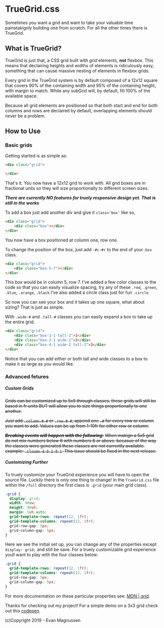 # TrueGrid.css
Sometimes you want a grid and want to take your valuable time painstakignly building one from scratch.
For all the other times there is TrueGrid.

## What is TrueGrid?
TrueGrid is just that, a CSS grid built with *grid* elements, **not** flexbox. This means that declairing heights and widths of elements is ridiculously easy, something that can cause massive nesting of elements in flexbox grids. 

Every grid in the TrueGrid system is by default composed of a 12x12 square that covers 90% of the containing width and 95% of the containing height, with margin to match. While any subGrid will, by default, fill 100% of the available space.

Because all grid elements are positioned so that both start and end for both columns and rows are declaired by default, overlapping elements should never be a problem.

## How to Use
### Basic grids
Getting started is as simple as:
```html
<div class="grid">

</div>
```
That's it. You now have a 12x12 grid to work with. All grid boxes are in fractional units so they will size proportionally to different screen sizes.

**_There are currently NO features for truely responsive design yet. That is still in the works_**

To add a box just add another div and give it `class='box'` like so,
```html
<div class="grid">
    <div class="box"></div>
</div>
```
You now have a box positioned at column one, row one. 

To change the position of the box, just add `-#c-#r` to the end of your`.box` class.
```html
<div class="grid">
    <div class="box-5-7"></div>
</div>
```
This box would be in column 5, row 7.
I've added a few color classes to the code so that you can easily visualize spacing, try any of these `.red`, `.green`, `.blue`, `.orange`, `.black`
I've also added a circle class just for fun `.circle`

So now you can see your box and it takes up one square, what about sizing? That is just as simple.

With `.wide-#` and `.tall-#` classes you can easily expand a box to take up the entire grid.
```html
<div class="grid">
    <div class="box-1-1 tall-2">1</div>
    <div class="box-2-1 wide-2">2</div>
    <div class="box-4-1 wide-2 tall-2">3</div>
</div>
```
Notice that you can add either or both tall and wide classes to a box to make it as large as you would like.

### Advanced fetures
##### Custom Grids

~~Grids can be customized up to 5x5 through classes. these grids will still be based in fr units BUT will allow you to size things proportionally to one another.~~

~~Just add `.column-#-#` or `.row-#-#`, append one `-#` for every row or column you want to add. Values can be up from 1-10fr for either row or column.~~

~~**_Breaking events will happen with the following:_**~~
~~When makign a 5x5 grid do not mix numbers below 6 with numbers 6 or above. becasue of the way the classes were generated these classes are not currently available.~~
~~example: `.cloumn-4-9-2-8-1`. This issue should be fixed in the next release.~~

##### Customizing Further

To truely customize your TrueGrid experience you will have to open the source file. Luckily there is only one thing to change! In the `TrueGrid.css` file within the `/full` directory the first class is `.grid` (your main grid class).
```css
.grid {
  display: grid;
  width: 90vw;
  height: 90vh;
  margin: 5vh auto;
  grid-template-rows: repeat(12, 1fr);
  grid-template-columns: repeat(12, 1fr);
  grid-row-gap: 5px;
  grid-column-gap: 5px;
}
```
Here we see the initial set up, you can change any of the properties except `display: grid;` and still be save. For a truely customizable grid experience youll want to play with the four classes below:
```css
.grid {
  grid-template-rows: repeat(12, 1fr);
  grid-template-columns: repeat(12, 1fr);
  grid-row-gap: 5px;
  grid-column-gap: 5px;
}
```
For more documentation on these particular properties see: [MDN | grid](https://developer.mozilla.org/en-US/docs/Web/CSS/grid).

Thanks for checking out my project! For a simple demo on a 3x3 grid check out this [codepen](https://codepen.io/emags112/full/PXyqvv).

(c)Copyright 2019 - Evan Magnussen
